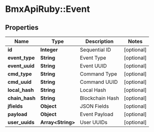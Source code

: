 # BmxApiRuby::Event

## Properties
Name | Type | Description | Notes
------------ | ------------- | ------------- | -------------
**id** | **Integer** | Sequential ID | [optional] 
**event_type** | **String** | Event Type | [optional] 
**event_uuid** | **String** | Event UUID | [optional] 
**cmd_type** | **String** | Command Type | [optional] 
**cmd_uuid** | **String** | Command UUID | [optional] 
**local_hash** | **String** | Local Hash | [optional] 
**chain_hash** | **String** | Blockchain Hash | [optional] 
**jfields** | **Object** | JSON Fields | [optional] 
**payload** | **Object** | Event Payload | [optional] 
**user_uuids** | **Array&lt;String&gt;** | User UUIDs | [optional] 


